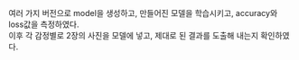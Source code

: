 여러 가지 버전으로 model을 생성하고, 만들어진 모델을 학습시키고, accuracy와 loss값을 측정하였다.   
이후 각 감정별로 2장의 사진을 모델에 넣고, 제대로 된 결과를 도출해 내는지 확인하였다.  
